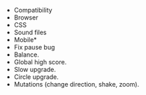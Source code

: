 * Compatibility
 * Browser
 * CSS
 * Sound files
 * Mobile*
* Fix pause bug
* Balance.
* Global high score.
* Slow upgrade.
* Circle upgrade.
* Mutations (change direction, shake, zoom).
